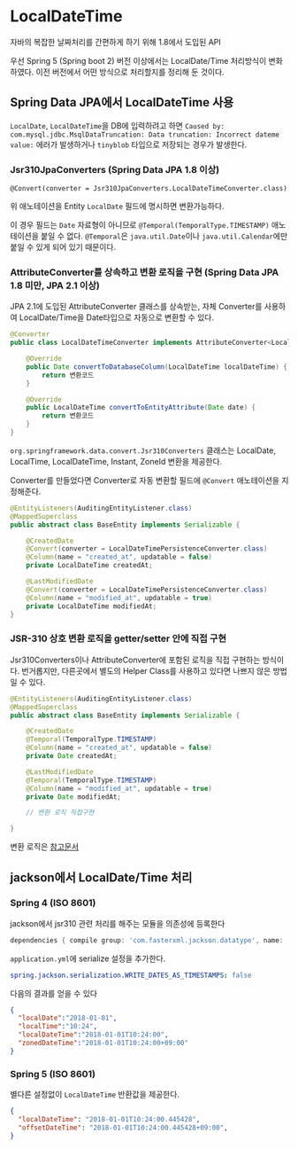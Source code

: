 # LocalDateTime

자바의 복잡한 날짜처리를 간편하게 하기 위해 1.8에서 도입된 API

우선 Spring 5 (Spring boot 2) 버전 이상에서는 LocalDate/Time 처리방식이 변화하였다.
이전 버전에서 어떤 방식으로 처리할지를 정리해 둔 것이다.

## Spring Data JPA에서 LocalDateTime 사용

`LocalDate`, `LocalDateTime`을 DB에 입력하려고 하면
`Caused by: com.mysql.jdbc.MsqlDataTruncation: Data truncation: Incorrect dateme value:` 에러가 발생하거나
`tinyblob` 타입으로 저장되는 경우가 발생한다.

### Jsr310JpaConverters (Spring Data JPA 1.8 이상)

`@Convert(converter = Jsr310JpaConverters.LocalDateTimeConverter.class)`

위 애노테이션을 Entity `LocalDate` 필드에 명시하면 변환가능하다.

이 경우 필드는 `Date` 자료형이 아니므로 `@Temporal(TemporalType.TIMESTAMP)` 애노테이션을 붙일 수 없다.
`@Temporal`은 `java.util.Date`이나 `java.util.Calendar`에만 붙일 수 있게 되어 있기 때문이다.

### AttributeConverter를 상속하고 변환 로직을 구현 (Spring Data JPA 1.8 미만, JPA 2.1 이상)

JPA 2.1에 도입된 AttributeConverter 클래스를 상속받는,
자체 Converter를 사용하여 LocalDate/Time을 Date타입으로 자동으로 변환할 수 있다.

```java
@Converter
public class LocalDateTimeConverter implements AttributeConverter<LocalDateTime, Date> {

    @Override
    public Date convertToDatabaseColumn(LocalDateTime localDateTime) {
        return 변환코드
    }

    @Override
    public LocalDateTime convertToEntityAttribute(Date date) {
        return 변환코드
    }
}
```

`org.springframework.data.convert.Jsr310Converters` 클래스는 LocalDate, LocalTime, LocalDateTime, Instant, ZoneId 변환을 제공한다.

Converter를 만들었다면 Converter로 자동 변환할 필드에 `@Convert` 애노테이션을 지정해준다.

```java
@EntityListeners(AuditingEntityListener.class)
@MappedSuperclass
public abstract class BaseEntity implements Serializable {

    @CreatedDate
    @Convert(converter = LocalDateTimePersistenceConverter.class)
    @Column(name = "created_at", updatable = false)
    private LocalDateTime createdAt;

    @LastModifiedDate
    @Convert(converter = LocalDateTimePersistenceConverter.class)
    @Column(name = "modified_at", updatable = true)
    private LocalDateTime modifiedAt;
}
```

### JSR-310 상호 변환 로직을 getter/setter 안에 직접 구현

Jsr310Converters이나 AttributeConverter에 포함된 로직을 직접 구현하는 방식이다.
번거롭지만, 다른곳에서 별도의 Helper Class를 사용하고 있다면 나쁘지 않은 방법일 수 있다.

```java
@EntityListeners(AuditingEntityListener.class)
@MappedSuperclass
public abstract class BaseEntity implements Serializable {

    @CreatedDate
    @Temporal(TemporalType.TIMESTAMP)
    @Column(name = "created_at", updatable = false)
    private Date createdAt;

    @LastModifiedDate
    @Temporal(TemporalType.TIMESTAMP)
    @Column(name = "modified_at", updatable = true)
    private Date modifiedAt;

    // 변환 로직 직접구현

}
```

변환 로직은 [참고문서](/Java/LocalDateTime.md)

## jackson에서 LocalDate/Time 처리

### Spring 4 (ISO 8601)

jackson에서 jsr310 관련 처리를 해주는 모듈을 의존성에 등록한다

```groovy
dependencies { compile group: 'com.fasterxml.jackson.datatype', name: 'jackson-datatype-jsr310', version: '2.9.6' }
```

`application.yml`에 serialize 설정을 추가한다.

```yml
spring.jackson.serialization.WRITE_DATES_AS_TIMESTAMPS: false
```

다음의 결과를 얻을 수 있다

```json
{  
  "localDate":"2018-01-01",
  "localTime":"10:24",
  "localDateTime":"2018-01-01T10:24:00",
  "zonedDateTime":"2018-01-01T10:24:00+09:00"
}
```

### Spring 5 (ISO 8601)

별다른 설정없이 `LocalDateTime` 반환값을 제공한다.

```json
{
  "localDateTime": "2018-01-01T10:24:00.445428",
  "offsetDateTime": "2018-01-01T10:24:00.445428+09:00",
}
```
